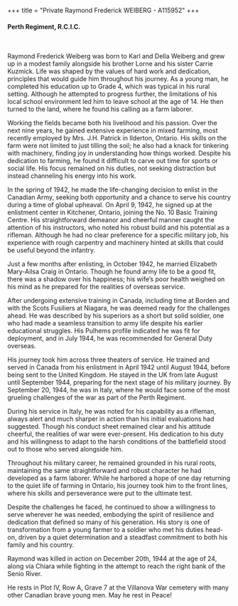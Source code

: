 +++
title = "Private Raymond Frederick WEIBERG - A115952"
+++

#### Perth Regiment, R.C.I.C.
<br>


Raymond Frederick Weiberg was born to Karl and Della Weiberg and grew up in a modest family alongside his brother Lorne and his sister Carrie Kuzmick. Life was shaped by the values of hard work and dedication, principles that would guide him throughout his journey. As a young man, he completed his education up to Grade 4, which was typical in his rural setting. Although he attempted to progress further, the limitations of his local school environment led him to leave school at the age of 14. He then turned to the land, where he found his calling as a farm laborer.

Working the fields became both his livelihood and his passion. Over the next nine years, he gained extensive experience in mixed farming, most recently employed by Mrs. J.H. Patrick in Ilderton, Ontario. His skills on the farm were not limited to just tilling the soil; he also had a knack for tinkering with machinery, finding joy in understanding how things worked. Despite his dedication to farming, he found it difficult to carve out time for sports or social life. His focus remained on his duties, not seeking distraction but instead channeling his energy into his work.

In the spring of 1942, he made the life-changing decision to enlist in the Canadian Army, seeking both opportunity and a chance to serve his country during a time of global upheaval. On April 9, 1942, he signed up at the enlistment center in Kitchener, Ontario, joining the No. 10 Basic Training Centre. His straightforward demeanor and cheerful manner caught the attention of his instructors, who noted his robust build and his potential as a rifleman. Although he had no clear preference for a specific military job, his experience with rough carpentry and machinery hinted at skills that could be useful beyond the infantry.

Just a few months after enlisting, in October 1942, he married Elizabeth Mary-Ailsa Craig in Ontario. Though he found army life to be a good fit, there was a shadow over his happiness; his wife’s poor health weighed on his mind as he prepared for the realities of overseas service.

After undergoing extensive training in Canada, including time at Borden and with the Scots Fusiliers at Niagara, he was deemed ready for the challenges ahead. He was described by his superiors as a short but solid soldier, one who had made a seamless transition to army life despite his earlier educational struggles. His Pulhems profile indicated he was fit for deployment, and in July 1944, he was recommended for General Duty overseas.

His journey took him across three theaters of service. He trained and served in Canada from his enlistment in April 1942 until August 1944, before being sent to the United Kingdom. He stayed in the UK from late August until September 1944, preparing for the next stage of his military journey. By September 20, 1944, he was in Italy, where he would face some of the most grueling challenges of the war as part of the Perth Regiment.

During his service in Italy, he was noted for his capability as a rifleman, always alert and much sharper in action than his initial evaluations had suggested. Though his conduct sheet remained clear and his attitude cheerful, the realities of war were ever-present. His dedication to his duty and his willingness to adapt to the harsh conditions of the battlefield stood out to those who served alongside him.

Throughout his military career, he remained grounded in his rural roots, maintaining the same straightforward and robust character he had developed as a farm laborer. While he harbored a hope of one day returning to the quiet life of farming in Ontario, his journey took him to the front lines, where his skills and perseverance were put to the ultimate test.

Despite the challenges he faced, he continued to show a willingness to serve wherever he was needed, embodying the spirit of resilience and dedication that defined so many of his generation. His story is one of transformation from a young farmer to a soldier who met his duties head-on, driven by a quiet determination and a steadfast commitment to both his family and his country.

Raymond was killed in action on December 20th, 1944 at the age of 24, along via Chiara while fighting in the attempt to reach the right bank of the Senio River.

He rests in Plot IV, Row A, Grave 7 at the Villanova War cemetery with many other Canadian brave young men. May he rest in Peace!
